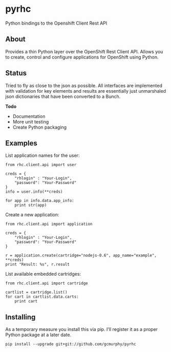 pyrhc
==================================
Python bindings to the  Openshift Client Rest API 

About
-----

Provides a thin Python layer over the OpenShift 
Rest Client API.  Allows you to create, control 
and configure applications for OpenShift using 
Python. 

Status
------

Tried to fly as close to the json as possible. 
All interfaces are implemented with validation for 
key elements and results are essentially just unmarshaled
json dictionaries that have been converted to a Bunch. 

__Todo__
 * Documentation 
 * More unit testing 
 * Create Python packaging

Examples
-----
    
List application names for the user:

    from rhc.client.api import user 

    creds = { 
        "rhlogin" : "Your-Login", 
        "password": "Your-Password" 
    }
    info = user.info(**creds)

    for app in info.data.app_info:
        print str(app)


Create a new application:

    from rhc.client.api import application

    creds = { 
        "rhlogin" : "Your-Login", 
        "password": "Your-Password"
    }

    r = application.create(cartridge="nodejs-0.6", app_name="example", **creds)
    print "Result: %s", r.result


List available embedded cartridges: 
    
    from rhc.client.api import cartridge

    cartlist = cartridge.list()
    for cart in cartlist.data.carts: 
        print cart
        
Installing
----------

As a temporary measure you install this via pip. I'll register it 
as a proper Python package at a later date. 
    
    pip install --upgrade git+git://github.com/gcmurphy/pyrhc



